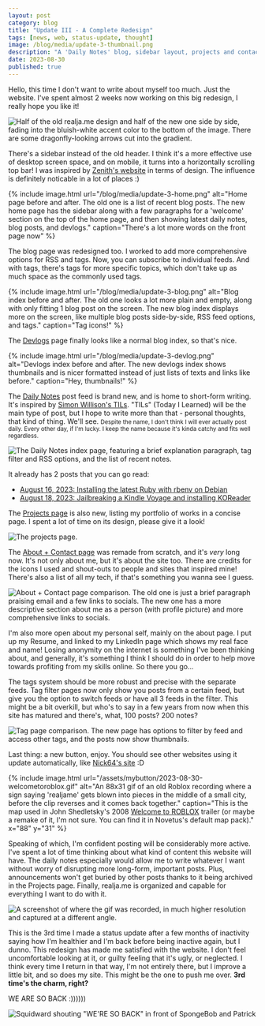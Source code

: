 ```yaml
---
layout: post
category: blog
title: "Update III - A Complete Redesign"
tags: [news, web, status-update, thought]
image: /blog/media/update-3-thumbnail.png
description: "A 'Daily Notes' blog, sidebar layout, projects and contacts page, and total rework of the rest of the site too."
date: 2023-08-30
published: true
---
```

Hello, this time I don't want to write about myself too much. Just the website. I've spent almost 2 weeks now working on this big redesign, I really hope you like it!

![Half of the old realja.me design and half of the new one side by side, fading into the bluish-white accent color to the bottom of the image. There are some dragonfly-looking arrows cut into the gradient.](/blog/media/update-3-thumbnail.png)

There's a sidebar instead of the old header. I think it's a more effective use of desktop screen space, and on mobile, it turns into a horizontally scrolling top bar! I was inspired by [Zenith's website](https://zencorner.xyz) in terms of design. The influence is definitely noticable in a lot of places :)

{% include image.html url="/blog/media/update-3-home.png" alt="Home page before and after. The old one is a list of recent blog posts. The new home page has the sidebar along with a few paragraphs for a 'welcome' section on the top of the home page, and then showing latest daily notes, blog posts, and devlogs." caption="There's a lot more words on the front page now" %}

The blog page was redesigned too. I worked to add more comprehensive options for RSS and tags. Now, you can subscribe to individual feeds. And with tags, there's tags for more specific topics, which don't take up as much space as the commonly used tags.

{% include image.html url="/blog/media/update-3-blog.png" alt="Blog index before and after. The old one looks a lot more plain and empty, along with only fitting 1 blog post on the screen. The new blog index displays more on the screen, like multiple blog posts side-by-side, RSS feed options, and tags." caption="Tag icons!" %}

The [Devlogs](/devlogs) page finally looks like a normal blog index, so that's nice.

{% include image.html url="/blog/media/update-3-devlog.png" alt="Devlogs index before and after. The new devlogs index shows thumbnails and is nicer formatted instead of just lists of texts and links like before." caption="Hey, thumbnails!" %}

The [Daily Notes](/dailynote) post feed is brand new, and is home to short-form writing. It's inspired by [Simon Willison's TILs](https://til.simonwillison.net). "TILs" (Today I Learned) will be the main type of post, but I hope to write more than that - personal thoughts, that kind of thing. We'll see. <small>Despite the name, I don't think I will ever actually post daily. Every other day, if I'm lucky. I keep the name because it's kinda catchy and fits well regardless.</small>

![The Daily Notes index page, featuring a brief explanation paragraph, tag filter and RSS options, and the list of recent notes.](/blog/media/update-3-dailynote.png)

It already has 2 posts that you can go read:

- [August 16, 2023: Installing the latest Ruby with rbenv on Debian](/dailynote/ruby-debian.html)
- [August 18, 2023: Jailbreaking a Kindle Voyage and installing KOReader](/dailynote/kindle-jailbreak.html)

The [Projects page](/projects) is also new, listing my portfolio of works in a concise page. I spent a lot of time on its design, please give it a look!

![The projects page.](/blog/media/update-3-projects.png)

The [About + Contact page](/contact) was remade from scratch, and it's *very* long now. It's not only about me, but it's about the site too. There are credits for the icons I used and shout-outs to people and sites that inspired mine! There's also a list of all my tech, if that's something you wanna see I guess.

![About + Contact page comparison. The old one is just a brief paragraph praising email and a few links to socials. The new one has a more descriptive section about me as a person (with profile picture) and more comprehensive links to socials.](/blog/media/update-3-contact.png)

I'm also more open about my personal self, mainly on the about page. I put up my Resume, and linked to my LinkedIn page which shows my real face and name! Losing anonymity on the internet is something I've been thinking about, and generally, it's something I think I should do in order to help move towards profiting from my skills online. So there you go...

The tags system should be more robust and precise with the separate feeds. Tag filter pages now only show you posts from a certain feed, but give you the option to switch feeds or have all 3 feeds in the filter. This might be a bit overkill, but who's to say in a few years from now when this site has matured and there's, what, 100 posts? 200 notes?

![Tag page comparison. The new page has options to filter by feed and access other tags, and the posts now show thumbnails.](/blog/media/update-3-tag.png)

Last thing: a new button, enjoy. You should see other websites using it update automatically, like [Nick64's site](https://nick64.me) :D

{% include image.html url="/assets/mybutton/2023-08-30-welcometoroblox.gif" alt="An 88x31 gif of an old Roblox recording where a sign saying 'realjame' gets blown into pieces in the middle of a small city, before the clip reverses and it comes back together." caption="This is the map used in John Shedletsky's 2008 <a href='https://www.youtube.com/watch?v=oDVAjvNeGA8'>Welcome to ROBLOX</a> trailer (or maybe a remake of it, I'm not sure. You can find it in Novetus's default map pack)." x="88" y="31" %}

Speaking of which, I'm confident posting will be considerably more active. I've spent a lot of time thinking about what kind of content this website will have. The daily notes especially would allow me to write whatever I want without worry of disrupting more long-form, important posts. Plus, announcements won't get buried by other posts thanks to it being archived in the Projects page. Finally, realja.me is organized and capable for everything I want to do with it.

![A screenshot of where the gif was recorded, in much higher resolution and captured at a different angle.](/blog/media/update-3-screenshot.jpg)

This is the 3rd time I made a status update after a few months of inactivity saying how I'm healthier and I'm back before being inactive again, but I dunno. This redesign has made me satisfied with the website. I don't feel uncomfortable looking at it, or guilty feeling that it's ugly, or neglected. I think every time I return in that way, I'm not entirely there, but I improve a little bit, and so does my site. This might be the one to push me over. **3rd time's the charm, right?**

WE ARE SO BACK :))))))

![Squidward shouting "WE'RE SO BACK" in front of SpongeBob and Patrick](/blog/media/wearesoback.jpg)
